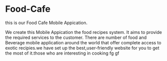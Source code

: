 # Food-Cafe

this is our Food Cafe Mobile Appication.

We create this Mobile Appication the food recipes system. It aims to provide the required services to the customer. 
There are number of food and Beverage mobile application around the world that offer complete access to exotic recipies.we have set up the best,user-friendly website for you to get the most of it.those who are interesting in cooking 
fg
gf
